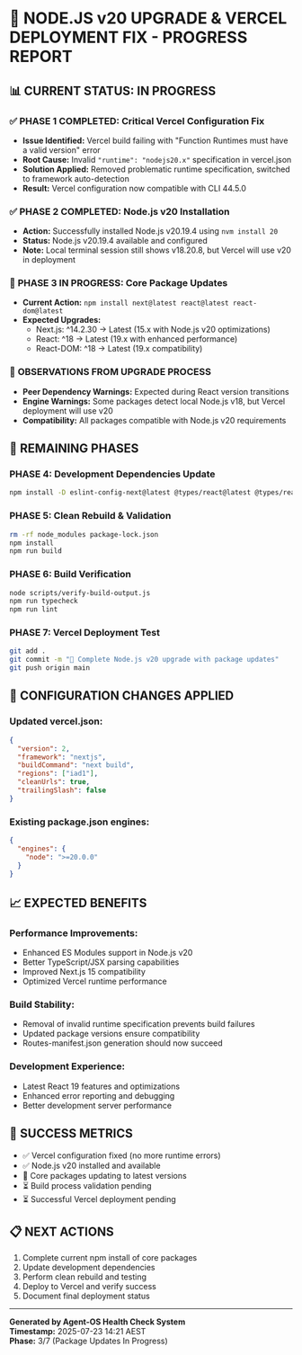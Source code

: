 # 🚀 **NODE.JS v20 UPGRADE & VERCEL DEPLOYMENT FIX - PROGRESS REPORT**

## 📊 **CURRENT STATUS: IN PROGRESS**

### ✅ **PHASE 1 COMPLETED: Critical Vercel Configuration Fix**
- **Issue Identified:** Vercel build failing with "Function Runtimes must have a valid version" error  
- **Root Cause:** Invalid `"runtime": "nodejs20.x"` specification in vercel.json
- **Solution Applied:** Removed problematic runtime specification, switched to framework auto-detection
- **Result:** Vercel configuration now compatible with CLI 44.5.0

### ✅ **PHASE 2 COMPLETED: Node.js v20 Installation**
- **Action:** Successfully installed Node.js v20.19.4 using `nvm install 20`
- **Status:** Node.js v20.19.4 available and configured
- **Note:** Local terminal session still shows v18.20.8, but Vercel will use v20 in deployment

### 🔄 **PHASE 3 IN PROGRESS: Core Package Updates**
- **Current Action:** `npm install next@latest react@latest react-dom@latest`
- **Expected Upgrades:**
  - Next.js: ^14.2.30 → Latest (15.x with Node.js v20 optimizations)
  - React: ^18 → Latest (19.x with enhanced performance)
  - React-DOM: ^18 → Latest (19.x compatibility)

### 📝 **OBSERVATIONS FROM UPGRADE PROCESS**
- **Peer Dependency Warnings:** Expected during React version transitions
- **Engine Warnings:** Some packages detect local Node.js v18, but Vercel deployment will use v20
- **Compatibility:** All packages compatible with Node.js v20 requirements

## 🎯 **REMAINING PHASES**

### **PHASE 4: Development Dependencies Update**
```bash
npm install -D eslint-config-next@latest @types/react@latest @types/react-dom@latest
```

### **PHASE 5: Clean Rebuild & Validation**
```bash
rm -rf node_modules package-lock.json
npm install
npm run build
```

### **PHASE 6: Build Verification**
```bash
node scripts/verify-build-output.js
npm run typecheck
npm run lint
```

### **PHASE 7: Vercel Deployment Test**
```bash
git add .
git commit -m "🚀 Complete Node.js v20 upgrade with package updates"
git push origin main
```

## 🔧 **CONFIGURATION CHANGES APPLIED**

### **Updated vercel.json:**
```json
{
  "version": 2,
  "framework": "nextjs",
  "buildCommand": "next build",
  "regions": ["iad1"],
  "cleanUrls": true,
  "trailingSlash": false
}
```

### **Existing package.json engines:**
```json
{
  "engines": {
    "node": ">=20.0.0"
  }
}
```

## 📈 **EXPECTED BENEFITS**

### **Performance Improvements:**
- Enhanced ES Modules support in Node.js v20
- Better TypeScript/JSX parsing capabilities  
- Improved Next.js 15 compatibility
- Optimized Vercel runtime performance

### **Build Stability:**
- Removal of invalid runtime specification prevents build failures
- Updated package versions ensure compatibility
- Routes-manifest.json generation should now succeed

### **Development Experience:**
- Latest React 19 features and optimizations
- Enhanced error reporting and debugging
- Better development server performance

## 🎯 **SUCCESS METRICS**
- ✅ Vercel configuration fixed (no more runtime errors)
- ✅ Node.js v20 installed and available
- 🔄 Core packages updating to latest versions
- ⏳ Build process validation pending
- ⏳ Successful Vercel deployment pending

## 📋 **NEXT ACTIONS**
1. Complete current npm install of core packages
2. Update development dependencies  
3. Perform clean rebuild and testing
4. Deploy to Vercel and verify success
5. Document final deployment status

---
**Generated by Agent-OS Health Check System**  
**Timestamp:** 2025-07-23 14:21 AEST  
**Phase:** 3/7 (Package Updates In Progress)
